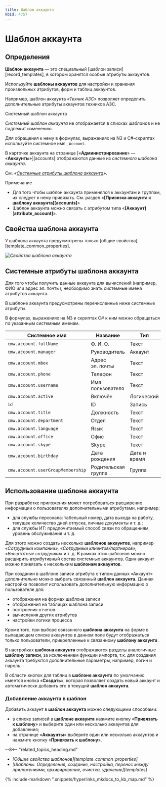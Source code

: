```yaml
---
title: Шаблон аккаунта
kbId: 4757
---
```


# Шаблон аккаунта

## Определения

**Шаблон аккаунта** — это специальный [шаблон записи][record_templates], в котором хранятся особые атрибуты аккаунтов.

Используйте **шаблоны аккаунтов** для настройки и хранения произвольных атрибутов, форм и таблиц аккаунтов.

Например, шаблон аккаунта *«Техник АЗС»* позволяет определить дополнительные атрибуты аккаунтов техников АЗС.

Системный шаблон аккаунта

*Системный шаблон аккаунта* не отображается в списках шаблонов и не подлежит изменению.

Для обращения к нему в формулах, выражениях на N3 и C#-скриптах используйте системное имя `_Account`.

В карточке аккаунта на странице [«**Администрирование**» — «**Аккаунты**»][accounts] отображаются данные из *системного шаблона аккаунта*.

См. *«[Системные атрибуты шаблона аккаунта](#account_template_attribute_system_names)»*.

Примечание

- Для того чтобы шаблон аккаунта применялся к аккаунтам и группам, их следует к нему привязать. См. раздел «**[Привязка аккаунта к шаблону аккаунта][accounts]**»
- Шаблон аккаунта можно связать с атрибутом типа «**[Аккаунт][attribute_account]**».

## Свойства шаблона аккаунта

У шаблона аккаунта предусмотрены только [общие свойства][template_common_properties].

_![Свойства шаблона аккаунта](/platform/v5.0/business_apps/templates/template_types/img/account_templates_properties.png)_

## Системные атрибуты шаблона аккаунта

Для того чтобы получить данные аккаунта для вычислений (например, ФИО или адрес эл. почты), необходимо знать системные имена атрибутов аккаунта.

В шаблоне аккаунта предусмотрены перечисленные ниже системные атрибуты.

В формулах, выражениях на N3 и скриптах C# к ним можно обращаться по указанным системным именам.

| Системное имя | Название | Тип |
| --- | --- | --- |
| `cmw.account.fullName` | Ф. И. О. | Текст |
| `cmw.account.manager` | Руководитель | Аккаунт |
| `cmw.account.mbox` | Адрес эл. почты | Текст |
| `cmw.account.phone` | Телефон | Текст |
| `cmw.account.username` | Имя пользователя | Текст |
| `cmw.account.active` | Включён | Логический |
| `id` | ID | Запись |
| `cmw.account.title` | Должность | Текст |
| `cmw.account.department` | Отдел | Текст |
| `cmw.account.language` | Язык | Текст |
| `cmw.account.office` | Офис | Текст |
| `cmw.account.skype` | Skype | Текст |
| `cmw.account.birthday` | Дата рождения | Дата и время |
| `cmw.account.userGroupMembership` | Родительская группа | Группа |

## Использование шаблона аккаунта

При разработке приложения может потребоваться расширение информации о пользователях дополнительными атрибутами, например:

- для службы персонала: табельный номер, дата выхода на работу, текущее количество дней отпуска, личные документы и т. д.;
- для службы ИТ: предпочитаемый способ связи по обращениям, уровень обслуживания и т. д.

Для этого можно создать несколько **шаблонов аккаунтов**, например *«Сотрудники компании», «Сотрудники клиентов/партнеров», «Внештатные сотрудники»* и т. д. В рамках этих шаблонов можно расширить атрибутивный состав системных аккаунтов. Один аккаунт можно привязать к нескольким **шаблонам аккаунтов**.

При создании в шаблоне записи атрибута с типом данных «Аккаунт» дополнительно можно выбрать связанный **шаблон аккаунта**. Данная настройка позволит использовать дополнительную информацию о пользователе для:

- отображения на формах шаблона записи
- отображения на таблицах шаблона записи
- построения отчетов
- вычисления других атрибутов
- настройки логики процесса

Кроме того, при выборе связанного **шаблона аккаунта** на форме в выпадающем списке аккаунтов в данном поле будут отображаться только пользователи, прикрепленные к связанному **шаблону аккаунта**.

В настройках **шаблона аккаунта** отображаются разделы аналогичные **шаблону записи**, за исключением функции импорта, т.к. для создания аккаунта требуются дополнительные параметры, например, логин и пароль.

В области кнопок для таблиц в **шаблоне аккаунта** по умолчанию имеется кнопка «**Создать**», которая позволяет создать новый аккаунт и автоматически добавить его в текущий **шаблон аккаунта**.

### Добавление аккаунта в шаблон

Добавить аккаунт в **шаблон аккаунта** можно следующими способами:

- в списке записей в **шаблоне аккаунта** нажмите кнопку «**Привязать к шаблону**» и выберите один или несколько аккаунтов для добавления;
- на странице «**Аккаунты**» выберите один или несколько аккаунтов и нажмите кнопку «**Привязать к шаблону**».

--8<-- "related_topics_heading.md"

- *[Общие свойства шаблонов][template_common_properties]*
- *[Шаблоны. Определения, создание, настройка, перенос между приложениями, архивирование, очистка, удаление][templates]*

{% include-markdown ".snippets/hyperlinks_mkdocs_to_kb_map.md" %}
